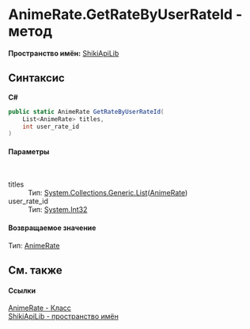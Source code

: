 # AnimeRate.GetRateByUserRateId - метод
 

**Пространство имён:**&nbsp;<a href="N_ShikiApiLib.md">ShikiApiLib</a><br />

## Синтаксис

**C#**<br />
``` C#
public static AnimeRate GetRateByUserRateId(
	List<AnimeRate> titles,
	int user_rate_id
)
```


#### Параметры
&nbsp;<dl><dt>titles</dt><dd>Тип:&nbsp;<a href="http://msdn2.microsoft.com/ru-ru/library/6sh2ey19" target="_blank">System.Collections.Generic.List</a>(<a href="T_ShikiApiLib_AnimeRate.md">AnimeRate</a>)<br /></dd><dt>user_rate_id</dt><dd>Тип:&nbsp;<a href="http://msdn2.microsoft.com/ru-ru/library/td2s409d" target="_blank">System.Int32</a><br /></dd></dl>

#### Возвращаемое значение
Тип:&nbsp;<a href="T_ShikiApiLib_AnimeRate.md">AnimeRate</a>

## См. также


#### Ссылки
<a href="T_ShikiApiLib_AnimeRate.md">AnimeRate - Класс</a><br /><a href="N_ShikiApiLib.md">ShikiApiLib - пространство имён</a><br />